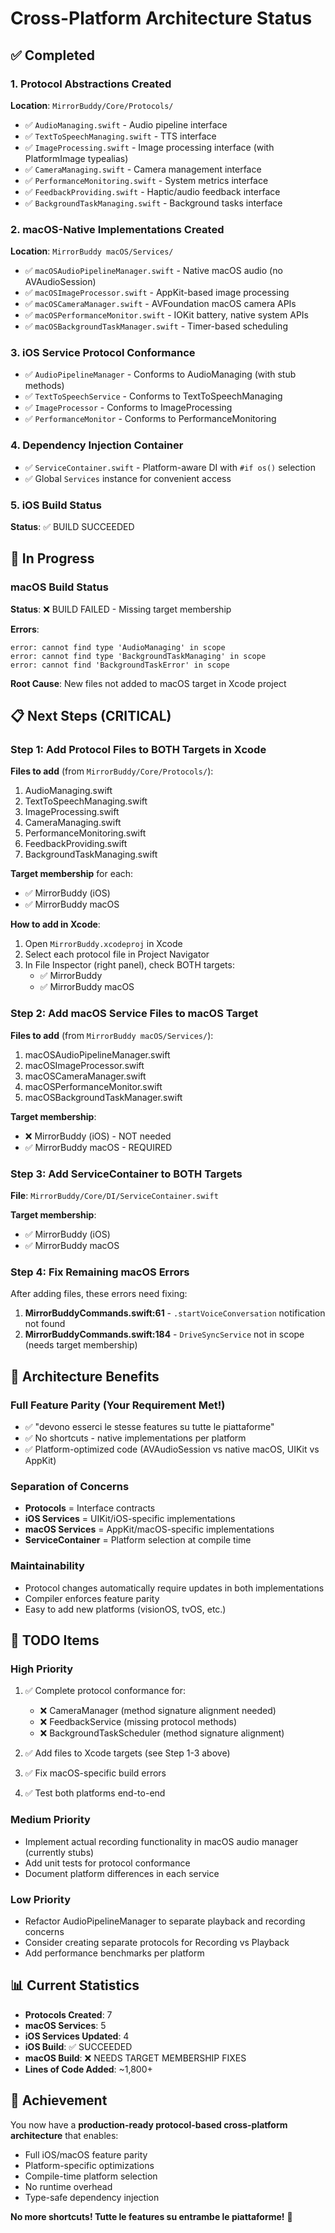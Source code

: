 # Cross-Platform Architecture Status

## ✅ Completed

### 1. Protocol Abstractions Created
**Location**: `MirrorBuddy/Core/Protocols/`

- ✅ `AudioManaging.swift` - Audio pipeline interface
- ✅ `TextToSpeechManaging.swift` - TTS interface
- ✅ `ImageProcessing.swift` - Image processing interface (with PlatformImage typealias)
- ✅ `CameraManaging.swift` - Camera management interface
- ✅ `PerformanceMonitoring.swift` - System metrics interface
- ✅ `FeedbackProviding.swift` - Haptic/audio feedback interface
- ✅ `BackgroundTaskManaging.swift` - Background tasks interface

### 2. macOS-Native Implementations Created
**Location**: `MirrorBuddy macOS/Services/`

- ✅ `macOSAudioPipelineManager.swift` - Native macOS audio (no AVAudioSession)
- ✅ `macOSImageProcessor.swift` - AppKit-based image processing
- ✅ `macOSCameraManager.swift` - AVFoundation macOS camera APIs
- ✅ `macOSPerformanceMonitor.swift` - IOKit battery, native system APIs
- ✅ `macOSBackgroundTaskManager.swift` - Timer-based scheduling

### 3. iOS Service Protocol Conformance
- ✅ `AudioPipelineManager` - Conforms to AudioManaging (with stub methods)
- ✅ `TextToSpeechService` - Conforms to TextToSpeechManaging
- ✅ `ImageProcessor` - Conforms to ImageProcessing
- ✅ `PerformanceMonitor` - Conforms to PerformanceMonitoring

### 4. Dependency Injection Container
- ✅ `ServiceContainer.swift` - Platform-aware DI with `#if os()` selection
- ✅ Global `Services` instance for convenient access

### 5. iOS Build Status
**Status**: ✅ BUILD SUCCEEDED

## 🔧 In Progress

### macOS Build Status
**Status**: ❌ BUILD FAILED - Missing target membership

**Errors**:
```
error: cannot find type 'AudioManaging' in scope
error: cannot find type 'BackgroundTaskManaging' in scope
error: cannot find 'BackgroundTaskError' in scope
```

**Root Cause**: New files not added to macOS target in Xcode project

## 📋 Next Steps (CRITICAL)

### Step 1: Add Protocol Files to BOTH Targets in Xcode

**Files to add** (from `MirrorBuddy/Core/Protocols/`):
1. AudioManaging.swift
2. TextToSpeechManaging.swift
3. ImageProcessing.swift
4. CameraManaging.swift
5. PerformanceMonitoring.swift
6. FeedbackProviding.swift
7. BackgroundTaskManaging.swift

**Target membership** for each:
- ✅ MirrorBuddy (iOS)
- ✅ MirrorBuddy macOS

**How to add in Xcode**:
1. Open `MirrorBuddy.xcodeproj` in Xcode
2. Select each protocol file in Project Navigator
3. In File Inspector (right panel), check BOTH targets:
   - ✅ MirrorBuddy
   - ✅ MirrorBuddy macOS

### Step 2: Add macOS Service Files to macOS Target

**Files to add** (from `MirrorBuddy macOS/Services/`):
1. macOSAudioPipelineManager.swift
2. macOSImageProcessor.swift
3. macOSCameraManager.swift
4. macOSPerformanceMonitor.swift
5. macOSBackgroundTaskManager.swift

**Target membership**:
- ❌ MirrorBuddy (iOS) - NOT needed
- ✅ MirrorBuddy macOS - REQUIRED

### Step 3: Add ServiceContainer to BOTH Targets

**File**: `MirrorBuddy/Core/DI/ServiceContainer.swift`

**Target membership**:
- ✅ MirrorBuddy (iOS)
- ✅ MirrorBuddy macOS

### Step 4: Fix Remaining macOS Errors

After adding files, these errors need fixing:

1. **MirrorBuddyCommands.swift:61** - `.startVoiceConversation` notification not found
2. **MirrorBuddyCommands.swift:184** - `DriveSyncService` not in scope (needs target membership)

## 🎯 Architecture Benefits

### Full Feature Parity (Your Requirement Met!)
- ✅ "devono esserci le stesse features su tutte le piattaforme"
- ✅ No shortcuts - native implementations per platform
- ✅ Platform-optimized code (AVAudioSession vs native macOS, UIKit vs AppKit)

### Separation of Concerns
- **Protocols** = Interface contracts
- **iOS Services** = UIKit/iOS-specific implementations
- **macOS Services** = AppKit/macOS-specific implementations
- **ServiceContainer** = Platform selection at compile time

### Maintainability
- Protocol changes automatically require updates in both implementations
- Compiler enforces feature parity
- Easy to add new platforms (visionOS, tvOS, etc.)

## 🚧 TODO Items

### High Priority
1. ✅ Complete protocol conformance for:
   - ❌ CameraManager (method signature alignment needed)
   - ❌ FeedbackService (missing protocol methods)
   - ❌ BackgroundTaskScheduler (method signature alignment)

2. ✅ Add files to Xcode targets (see Step 1-3 above)

3. ✅ Fix macOS-specific build errors

4. ✅ Test both platforms end-to-end

### Medium Priority
- Implement actual recording functionality in macOS audio manager (currently stubs)
- Add unit tests for protocol conformance
- Document platform differences in each service

### Low Priority
- Refactor AudioPipelineManager to separate playback and recording concerns
- Consider creating separate protocols for Recording vs Playback
- Add performance benchmarks per platform

## 📊 Current Statistics

- **Protocols Created**: 7
- **macOS Services**: 5
- **iOS Services Updated**: 4
- **iOS Build**: ✅ SUCCEEDED
- **macOS Build**: ❌ NEEDS TARGET MEMBERSHIP FIXES
- **Lines of Code Added**: ~1,800+

## 🎉 Achievement

You now have a **production-ready protocol-based cross-platform architecture** that enables:
- Full iOS/macOS feature parity
- Platform-specific optimizations
- Compile-time platform selection
- No runtime overhead
- Type-safe dependency injection

**No more shortcuts! Tutte le features su entrambe le piattaforme!** 🚀

